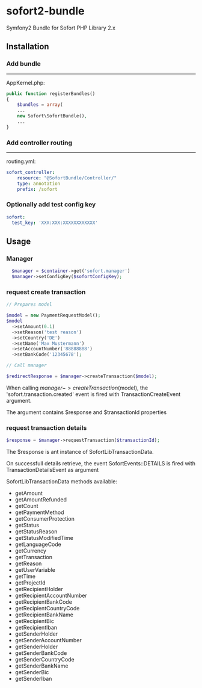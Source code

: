 sofort2-bundle
==============

Symfony2 Bundle for Sofort PHP Library 2.x

Installation
------

### Add bundle
---

AppKernel.php:

```php
public function registerBundles()
{
    $bundles = array(
    ...
    new Sofort\SofortBundle(),
    ...
}
```

### Add controller routing
---

routing.yml:
``` yml
sofort_controller:
    resource: "@SofortBundle/Controller/"
    type: annotation
    prefix: /sofort
```

### Optionally add test config key

``` yml
sofort:
  test_key: 'XXX:XXX:XXXXXXXXXXXX'
```

Usage
-----

### Manager

``` php
  $manager = $container->get('sofort.manager')
  $manager->setConfigKey($sofortConfigKey);
```

### request create transaction

``` php
// Prepares model

$model = new PaymentRequestModel();
$model
  ->setAmount(0.1)
  ->setReason('test reason')
  ->setCountry('DE')
  ->setName('Max Mustermann')
  ->setAccountNumber('88888888')
  ->setBankCode('12345678');

// Call manager

$redirectResponse = $manager->createTransaction($model);
```

When calling $manager->createTransaction($model), the 'sofort.transaction.created' event is fired with TransactionCreateEvent argument.

The argument contains $response and $transactionId properties

### request transaction details

``` php
$response = $manager->requestTransaction($transactionId);
```

The $response is ant instance of SofortLibTransactionData.

On successfull details retrieve, the event SofortEvents::DETAILS is fired with TransactionDetailsEvent as argument


SofortLibTransactionData methods available:

* getAmount
* getAmountRefunded
* getCount
* getPaymentMethod
* getConsumerProtection
* getStatus
* getStatusReason
* getStatusModifiedTime
* getLanguageCode
* getCurrency
* getTransaction
* getReason
* getUserVariable
* getTime
* getProjectId
* getRecipientHolder
* getRecipientAccountNumber
* getRecipientBankCode
* getRecipientCountryCode
* getRecipientBankName
* getRecipientBic
* getRecipientIban
* getSenderHolder
* getSenderAccountNumber
* getSenderHolder
* getSenderBankCode
* getSenderCountryCode
* getSenderBankName
* getSenderBic
* getSenderIban
